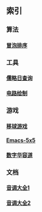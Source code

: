 ## 索引

### 算法
#### [冒泡排序](./algo/bubble_sort.html)

### 工具
#### [儒略日查询](./tool/julian.html)
#### [电路绘制](./tool/ckt.html)

### 游戏
#### [移球游戏](./game/ball.html)
#### [Emacs-5x5](./game/card.html)
#### [数字华容道](./game/fifteen.html)

### 文档
#### [音调大全1](./docu/tones1.txt)
#### [音调大全2](./docu/tones2.txt)